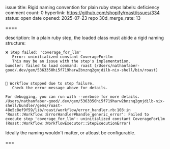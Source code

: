 issue title: Rigid naming convention for plain ruby steps
labels: deficiency
comment count: 0
hyperlink: https://github.com/shopify/roast/issues/334
status: open
date opened: 2025-07-23
repo 30d_merge_rate: 13

====

description:
In a plain ruby step, the loaded class must abide a rigid naming structure:
```
❌ Step failed: 'coverage_for_llm'
   Error: uninitialized constant CoverageForLlm
   This may be an issue with the step's implementation.
bundler: failed to load command: roast (/Users/nathanfaber-good/.dev/gem/5363350hi5f719harw2bnznq2gmjdilb-nix-shell/bin/roast)


🛑 Workflow stopped due to step failure.
   Check the error message above for details.

For debugging, you can run with --verbose for more details.
/Users/nathanfaber-good/.dev/gem/5363350hi5f719harw2bnznq2gmjdilb-nix-shell/bundler/gems/roast-48e5c8ef9f59/lib/roast/workflow/error_handler.rb:103:in 'Roast::Workflow::ErrorHandler#handle_generic_error': Failed to execute step 'coverage_for_llm': uninitialized constant CoverageForLlm (Roast::Workflow::WorkflowExecutor::StepExecutionError)
```

Ideally the naming wouldn't matter, or atleast be configurable.

===
